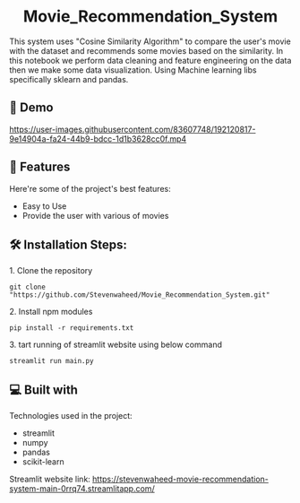 <h1 align="center" id="title">Movie_Recommendation_System</h1>

<p id="description">This system uses "Cosine Similarity Algorithm" to compare the user's movie with the dataset and recommends some movies based on the similarity. In this notebook we perform data cleaning and feature engineering on the data then we make some data visualization. Using Machine learning libs specifically sklearn and pandas.</p>

<h2>🚀 Demo</h2>

https://user-images.githubusercontent.com/83607748/192120817-9e14904a-fa24-44b9-bdcc-1d1b3628cc0f.mp4
  
  
<h2>🧐 Features</h2>

Here're some of the project's best features:

*   Easy to Use
*   Provide the user with various of movies

<h2>🛠️ Installation Steps:</h2>

<p>1. Clone the repository</p>

```
git clone "https://github.com/Stevenwaheed/Movie_Recommendation_System.git"
```

<p>2. Install npm modules</p>

```
pip install -r requirements.txt
```

<p>3. tart running of streamlit website using below command</p>

```
streamlit run main.py
```

  
  
<h2>💻 Built with</h2>

Technologies used in the project:

*   streamlit
*   numpy
*   pandas
*   scikit-learn

Streamlit website link: https://stevenwaheed-movie-recommendation-system-main-0rrq74.streamlitapp.com/


